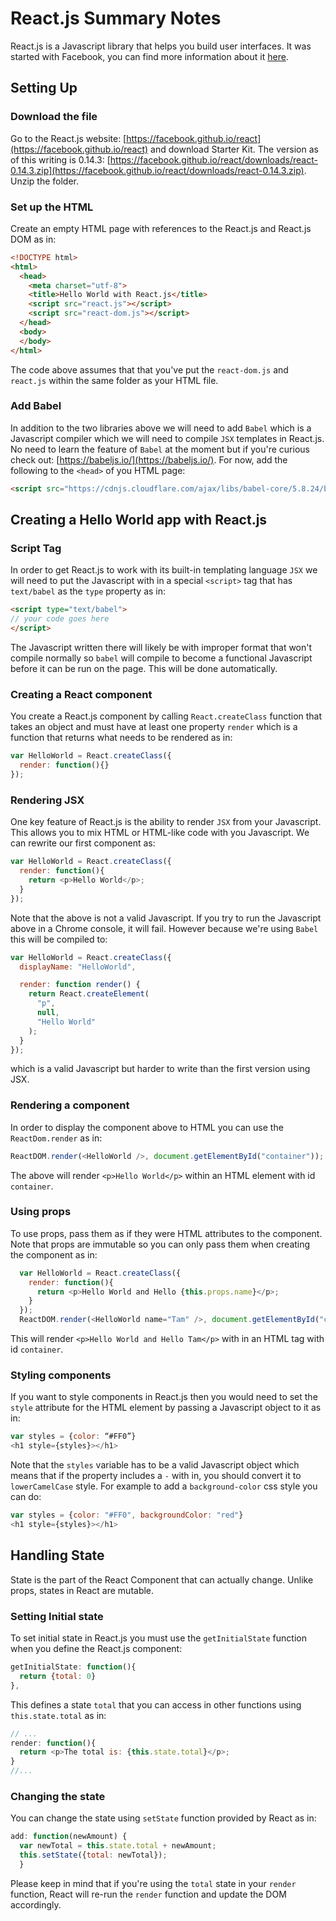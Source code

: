 # React.js Summary Notes
React.js is a Javascript library that helps you build user interfaces. It was started with Facebook, you can find more information about it [here](https://facebook.github.io/react/).

## Setting Up
### Download the file
Go to the React.js website: [https://facebook.github.io/react](https://facebook.github.io/react) and download Starter Kit. The version as of this writing is 0.14.3: [https://facebook.github.io/react/downloads/react-0.14.3.zip](https://facebook.github.io/react/downloads/react-0.14.3.zip). Unzip the folder.
### Set up the HTML
Create an empty HTML page with references to the React.js and React.js DOM as in:
```html
<!DOCTYPE html>
<html>
  <head>
    <meta charset="utf-8">
    <title>Hello World with React.js</title>
    <script src="react.js"></script>
    <script src="react-dom.js"></script>
  </head>
  <body>
  </body>
</html>
```
The code above assumes that that you've put the `react-dom.js` and `react.js` within the same folder as your HTML file.
### Add Babel
In addition to the two libraries above we will need to add `Babel` which is a Javascript compiler which we will need to compile `JSX` templates in React.js. No need to learn the feature of `Babel` at the moment but if you're curious check out: [https://babeljs.io/](https://babeljs.io/). For now, add the following to the `<head>` of you HTML page:
```html
<script src="https://cdnjs.cloudflare.com/ajax/libs/babel-core/5.8.24/browser.min.js"></script>
```
## Creating a Hello World app with React.js
### Script Tag
In order to get React.js to work with its built-in templating language `JSX` we will need to put the Javascript with in a special `<script>` tag that has `text/babel` as the `type` property as in:
```html
<script type="text/babel">
// your code goes here
</script>
```
The Javascript written there will likely be with improper format that won't compile normally so `babel` will compile to become a functional Javascript before it can be run on the page. This will be done automatically.
### Creating a React component
You create a React.js component by calling `React.createClass` function that takes an object and must have at least one property `render` which is a function that returns what needs to be rendered as in:
```js
var HelloWorld = React.createClass({
  render: function(){}
});
```
### Rendering JSX
One key feature of React.js is the ability to render `JSX` from your Javascript. This allows you to mix HTML or HTML-like code with you Javascript. We can rewrite our first component as:
```js
var HelloWorld = React.createClass({
  render: function(){
    return <p>Hello World</p>;
  }
});
```
Note that the above is not a valid Javascript. If you try to run the Javascript above in a Chrome console, it will fail. However because we're using `Babel` this will be compiled to:
```js
var HelloWorld = React.createClass({
  displayName: "HelloWorld",

  render: function render() {
    return React.createElement(
      "p",
      null,
      "Hello World"
    );
  }
});
```
which is a valid Javascript but harder to write than the first version using JSX.
### Rendering a component
In order to display the component above to HTML you can use the `ReactDom.render` as in:
```js
ReactDOM.render(<HelloWorld />, document.getElementById("container"));
```
The above will render `<p>Hello World</p>` within an HTML element with id `container`.
### Using props
To use props, pass them as if they were HTML attributes to the component. Note that props are immutable so you can only pass them when creating the component as in:
```js
  var HelloWorld = React.createClass({
    render: function(){
      return <p>Hello World and Hello {this.props.name}</p>;
    }
  });
  ReactDOM.render(<HelloWorld name="Tam" />, document.getElementById("container"));
```
This will render `<p>Hello World and Hello Tam</p>` with in an HTML tag with id `container`.
### Styling components
If you want to style components in React.js then you would need to set the `style` attribute for the HTML element by passing a Javascript object to it as in:
```js
var styles = {color: “#FF0”}
<h1 style={styles}></h1>
```
Note that the `styles` variable has to be a valid Javascript object which means that if the property includes a `-` with in, you should convert it to `lowerCamelCase` style. For example to add a `background-color` css style you can do:
```js
var styles = {color: "#FF0", backgroundColor: "red"}
<h1 style={styles}></h1>
```
## Handling State
State is the part of the React Component that can actually change. Unlike props, states in React are mutable.
### Setting Initial state
To set initial state in React.js you must use the `getInitialState` function when you define the React.js component:
```js
getInitialState: function(){
  return {total: 0}
},
```
This defines a state `total` that you can access in other functions using `this.state.total` as in:
```js
// ...
render: function(){
  return <p>The total is: {this.state.total}</p>;
}
//...
```
### Changing the state
You can change the state using `setState` function provided by React as in:
```js
add: function(newAmount) {
  var newTotal = this.state.total + newAmount;
  this.setState({total: newTotal});
  }
```
Please keep in mind that if you're using the `total` state in your `render` function, React will re-run the `render` function and update the DOM accordingly.